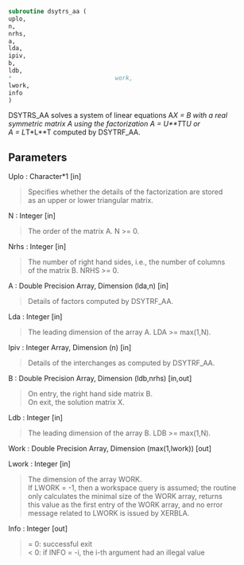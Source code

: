 ```fortran  
subroutine dsytrs_aa (  
uplo,  
n,  
nrhs,  
a,  
lda,  
ipiv,  
b,  
ldb,  
*                             work,  
lwork,  
info  
)  
```  
  
DSYTRS_AA solves a system of linear equations A*X = B with a real  
symmetric matrix A using the factorization A = U**T*T*U or  
A = L*T*L**T computed by DSYTRF_AA.  
  
## Parameters  
Uplo : Character*1 [in]  
> Specifies whether the details of the factorization are stored  
> as an upper or lower triangular matrix.  
  
N : Integer [in]  
> The order of the matrix A.  N >= 0.  
  
Nrhs : Integer [in]  
> The number of right hand sides, i.e., the number of columns  
> of the matrix B.  NRHS >= 0.  
  
A : Double Precision Array, Dimension (lda,n) [in]  
> Details of factors computed by DSYTRF_AA.  
  
Lda : Integer [in]  
> The leading dimension of the array A.  LDA >= max(1,N).  
  
Ipiv : Integer Array, Dimension (n) [in]  
> Details of the interchanges as computed by DSYTRF_AA.  
  
B : Double Precision Array, Dimension (ldb,nrhs) [in,out]  
> On entry, the right hand side matrix B.  
> On exit, the solution matrix X.  
  
Ldb : Integer [in]  
> The leading dimension of the array B.  LDB >= max(1,N).  
  
Work : Double Precision Array, Dimension (max(1,lwork)) [out]  
  
Lwork : Integer [in]  
> The dimension of the array WORK.  
> If LWORK = -1, then a workspace query is assumed; the routine  
> only calculates the minimal size of the WORK array, returns  
> this value as the first entry of the WORK array, and no error  
> message related to LWORK is issued by XERBLA.  
  
Info : Integer [out]  
> = 0:  successful exit  
> < 0:  if INFO = -i, the i-th argument had an illegal value  
  
